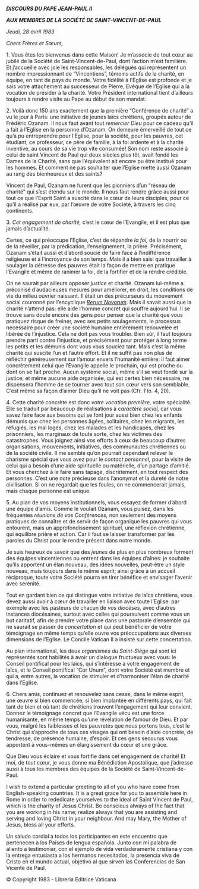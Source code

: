 ***DISCOURS DU PAPE JEAN-PAUL II***

***AUX MEMBRES DE LA SOCIÉTÉ DE SAINT-VINCENT-DE-PAUL***

*Jeudi, 28 avril 1983*

*Chers Frères et Sœurs,*

1\. Vous êtes les bienvenus dans cette Maison! Je m’associe de tout cœur au jubilé de la Société de Saint-Vincent-de-Paul, dont l’action m’est familière. Et j’accueille avec joie les responsables, les délégués qui représentent un nombre impressionnant de “Vincentiens”, témoins actifs de la charité, en équipe, en tant de pays du monde. Votre fidélité à l’Eglise est profonde et je sais votre attachement au successeur de Pierre, Evêque de l’Eglise qui a la vocation de présider à la charité. Votre Président international tient d’ailleurs toujours à rendre visite au Pape au début de son mandat.

2\. Voilà donc 150 ans exactement que la première “Conférence de charité” a vu le jour à Paris: une initiative de jeunes laïcs chrétiens, groupés autour de Frédéric Ozanam. Il nous faut avant tout *remercier Dieu* pour ce cadeau qu’il a fait à l’Eglise en la personne d’Ozanam. On demeure émerveillé de tout ce qu’a pu entreprendre pour l’Eglise, pour la société, pour les pauvres, cet étudiant, ce professeur, ce père de famille, à la foi ardente et à la charité inventive, au cours de sa vie trop vite consumée! Son nom reste associé à celui de saint Vincent de Paul qui deux siècles plus tôt, avait fondé les Dames de la Charité, sans que l’équivalent ait encore pu être institué pour les hommes. Et comment ne pas souhaiter que l’Eglise mette aussi Ozanam au rang des bienheureux et des saints?

Vincent de Paul, Ozanam ne furent que les pionniers d’un “réseau de charité” qui s’est étendu sur le monde. Il nous faut rendre grâce aussi pour tout ce que l’Esprit Saint a suscité dans le cœur de leurs disciples, pour ce qu’il a réalisé par eux, par l’œuvre de votre Société, à travers les cinq continents.

3\. *Cet engagement de charité,* c’est le cœur de l’Evangile, et il est plus que jamais d’actualité.

Certes, ce qui préoccupe l’Eglise, c’est de répandre *la foi,* de la nourrir ou de la réveiller, par la prédication, l’enseignement, la prière. Précisément, Ozanam s’était aussi et d’abord soucié de faire face à l’indifférence religieuse et à l’incroyance de son temps. Mais il a bien saisi que travailler à soulager la détresse des pauvres était la façon de mettre en pratique l’Evangile et même de ranimer la foi, de la fortifier et de la rendre crédible.

On ne saurait par ailleurs opposer *justice* et charité. Ozanam lui-même a préconisé d’audacieuses mesures pour améliorer, en droit, les conditions de vie du milieu ouvrier naissant. Il était un des précurseurs du mouvement social couronné par l’encyclique *[Rerum Novarum](/content/leo-xiii/fr/encyclicals/documents/hf_l-xiii_enc_15051891_rerum-novarum.html)*. Mais il savait aussi que la charité n’attend pas: elle aide l’homme concret qui souffre aujourd’hui. Il se trouve sans doute encore des gens pour penser que la charité que vous pratiquez risque de freiner, avec ses petits soulagements, le processus nécessaire pour créer une société humaine entièrement renouvelée et libérée de l’injustice. Cela ne doit pas vous troubler. Bien sûr, il faut toujours prendre parti contre l’injustice, et précisément pour protéger à long terme les petits et les démunis dont vous vous souciez tant. Mais c’est la même charité qui suscite l’un et l’autre effort. Et il ne suffit pas non plus de réfléchir généreusement sur l’amour envers l’humanité entière: il faut aimer concrètement celui que l’Evangile appelle le prochain, qui est proche ou dont on se fait proche. Aucun système social, même s’il se veut fondé sur la justice, et même aucune aide organisée, qui est certes bien nécessaire, ne dispensera l’homme de se tourner avec tout son cœur vers son semblable. C’est même sa façon d’aimer Dieu qu’il ne voit pas (Cfr. *1 Io.* 4, 20).

4\. Cette charité concrète est donc *votre vocation première,* votre spécialité. Elle se traduit par beaucoup de réalisations à *caractère social,* car vous savez faire face aux besoins qui se font jour aussi bien chez les enfants démunis que chez les personnes âgées, solitaires, chez les migrants, les réfugiés, les mal logés, chez les malades et les handicapés, chez les prisonniers, les marginaux de toute sorte, chez les victimes des catastrophes. Vous joignez ainsi vos efforts à ceux de beaucoup d’autres organisations, mouvements, initiatives, des communautés chrétiennes ou de la société civile. Il me semble qu’on pourrait cependant relever le charisme spécial que vous avez pour le *contact personnel,* pour la visite de celui qui a besoin d’une aide spirituelle ou matérielle, d’un partage d’amitié. Et vous cherchez à le faire sans tapage, discrètement, en tout respect des personnes. C’est une note précieuse dans l’anonymat et la dureté de notre civilisation. Si on ne regardait que les foules, on ne commencerait jamais, mais chaque personne est unique.

5\. Au plan de vos moyens institutionnels, vous essayez de former d’abord une équipe d’amis. Comme le voulait Ozanam, vous puisez, dans les fréquentes *réunions de vos Conférences,* non seulement des moyens pratiques de connaître et de servir de façon organique les pauvres qui vous entourent, mais un approfondissement spirituel, une réflexion chrétienne, qui équilibre prière et action. Car il faut se laisser transformer par les paroles du Christ pour le rendre présent dans notre monde.

Je suis heureux de savoir que des *jeunes* de plus en plus nombreux forment des équipes vincentiennes ou entrent dans les équipes d’aînés: je souhaite qu’ils apportent un élan nouveau, des idées nouvelles, peut-être un style nouveau, mais toujours dans le même esprit; ainsi grâce à un accueil réciproque, toute votre Société pourra en tirer bénéfice et envisager l’avenir avec sérénité.

Tout en gardant bien ce qui distingue votre initiative de laïcs chrétiens, vous devez aussi avoir à cœur de travailler en liaison avec toute l’Eglise: par exemple avec les pasteurs de chacun de *vos diocèses,* avec d’autres instances diocésaines, surtout avec celles qui poursuivent comme vous un but caritatif, afin de prendre votre place dans une pastorale d’ensemble qui ne saurait se passer de *concertation* et qui peut bénéficier de votre témoignage en même temps qu’elle ouvre vos préoccupations aux diverses dimensions de l’Eglise. Le Concile Vatican II a insisté sur cette concertation.

Au plan international, les deux *organismes du Saint-Siège* qui sont ici représentés sont habilités à avoir un dialogue fructueux avec vous: le Conseil pontifical pour les laïcs, qui s’intéresse à votre engagement de laïcs, et le Conseil pontifical “Cor Unum”, dont votre Société est membre et qui a, entre autres, la vocation de stimuler et d’harmoniser l’élan de charité dans l’Eglise.

6\. Chers amis, continuez et renouvelez sans cesse, dans le même esprit, une œuvre si bien commencée, si bien implantée en différents pays, qui fait tant de bien et où tant de chrétiens trouvent l’engagement qui leur convient. Donnez le témoignage concret que l’Evangile vécu est une force humanisante, en même temps qu’une révélation de l’amour de Dieu. Et par vous, malgré les faiblesses et les pauvretés que nous portons tous, c’est le Christ qui s’approche de tous ces visages qui ont besoin d’aide concrète, de tendresse, de présence humaine, d’espoir. Et ces gens secourus vous apportent à vous-mêmes un élargissement du cœur et une grâce.

Que Dieu vous éclaire et vous fortifie dans cet engagement de charité! Et moi, de tout cœur, je vous donne ma Bénédiction Apostolique, que j’adresse aussi à tous les membres des équipes de la Société de Saint-Vincent-de-Paul.

I wish to extend a particular greeting to all of you who have come from English-speaking countries. It is a great grace for you to assemble here in Rome in order to rededicate yourselves to the ideal of Saint Vincent de Paul, which is the charity of Jesus Christ. Be conscious always of the fact that you are working in his name; realize always that you are assisting and serving and loving Christ in your neighbour. And may Mary, the Mother of Jesus, bless all your efforts.

Un saludo cordial a todos los participantes en este encuentro que pertenecen a los Países de lengua española. Junto con mi palabra de aliento a testimoniar, con el ejemplo de vida verdaderamente cristiana y con la entrega entusiasta a los hermanos necesitados, la presencia viva de Cristo en el mundo actual, objetivo al que sirven las Conferencias de San Vicente de Paúl.

© Copyright 1983 - Libreria Editrice Vaticana